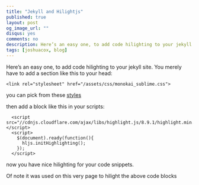 ```yaml
---
title: "Jekyll and Hilightjs"
published: true
layout: post
og_image_url: ""
disqus: yes
comments: no
description: Here’s an easy one, to add code hilighting to your jekyll site...
tags: [joshuacox, blog]
---
```


Here’s an easy one, to add code hilighting to your jekyll site.  You merely have to add a section like this to your head:

    <link rel="stylesheet" href="/assets/css/monokai_sublime.css">

you can pick from these [styles](https://github.com/isagalaev/highlight.js/tree/master/src/styles)

then add a block like this in your scripts:

      <script src="//cdnjs.cloudflare.com/ajax/libs/highlight.js/8.9.1/highlight.min.js"></script>
      <script>
        $(document).ready(function(){
          hljs.initHighlighting();
        });
      </script>

now you have nice hilighting for your code snippets.

Of note it was used on this very page to hilight the above code blocks
